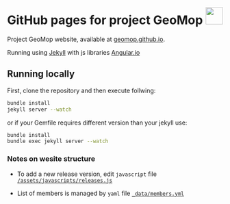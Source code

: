 # GitHub pages for project GeoMop <img src="http://geomop.github.io/assets/favicon.ico" height="40" />
Project GeoMop website, available at [geomop.github.io](http://geomop.github.io/).

Running using [Jekyll](https://jekyllrb.com/) with js libraries [Angular.io](https://angular.io/)

## Running locally
First, clone the repository and then execute follwing:
```bash
bundle install
jekyll server --watch
```
or if your Gemfile requires different version than your jekyll use:
```bash
bundle install
bundle exec jekyll server --watch
```

### Notes on wesite structure

- To add a new release version, edit `javascript` file
  [`/assets/javascripts/releases.js`](/assets/javascripts/releases.js)

- List of members is managed by `yaml` file
  [`_data/members.yml`](/_data/members.yml)


